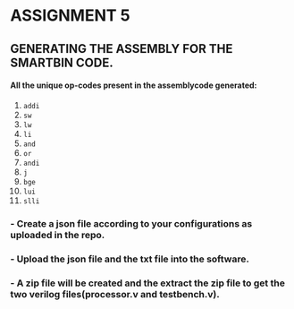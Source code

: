 # ASSIGNMENT 5

## GENERATING THE ASSEMBLY FOR THE SMARTBIN CODE.

#### All the unique op-codes present in the assemblycode generated: 

1. `addi`
2. `sw`
3. `lw`
4. `li`
5. `and`
6. `or`
7. `andi`
8. `j`
9. `bge`
10. `lui`
11. `slli`

### - Create a json file according to your configurations as uploaded in the repo.

### - Upload the json file and the txt file into the software.

### - A zip file will be created and the extract the zip file to get the two verilog files(processor.v and testbench.v).

